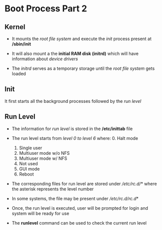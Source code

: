 # Boot Process Part 2

## Kernel

- It mounts the *root file system* and execute the *init* process present at
**/sbin/init**

- It will also mount a the **initial RAM disk (initrd)** which will have information
about *device drivers*

- The *initrd* serves as a temporary storage until the *root file system* gets
loaded

## Init

It first starts all the background processes followed by the *run level*

## Run Level

- The information for *run level* is stored in the **/etc/inittab** file

- The run level starts from *level 0 to level 6* where:
    0. Halt mode
    1. Single user
    2. Multiuser mode w/o NFS
    3. Multiuser mode w/ NFS
    4. Not used
    5. GUI mode
    6. Reboot

- The corresponding files for run level are stored under **/etc/rc*.d/** where
the asterisk represents the level number

- In some systems, the file may be present under **/etc/rc.d/rc*.d**

- Once, the run level is executed, user will be prompted for login and system
will be ready for use

- The **runlevel** command can be used to check the current run level
